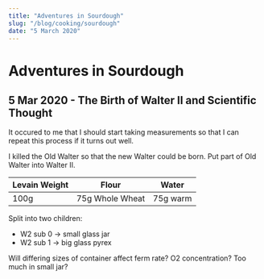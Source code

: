 ```yaml
---
title: "Adventures in Sourdough"
slug: "/blog/cooking/sourdough"
date: "5 March 2020"
---
```

# Adventures in Sourdough


## 5 Mar 2020 - The Birth of Walter II and Scientific Thought
It occured to me that I should start taking measurements so that I can repeat this process if it turns out well.

I killed the Old Walter so that the new Walter could be born.
Put part of Old Walter into Walter II.

|Levain Weight|Flour          |Water   |
|-------------|---------------|--------|
|100g         |75g Whole Wheat|75g warm|

Split into two children:
- W2 sub 0 -> small glass jar
- W2 sub 1 -> big glass pyrex

Will differing sizes of container affect ferm rate? O2 concentration? Too much in small jar?